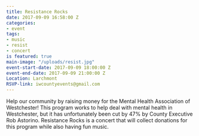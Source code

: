 ```yaml
---
title: Resistance Rocks
date: 2017-09-09 16:58:00 Z
categories:
- event
tags:
- music
- resist
- concert
is featured: true
main-image: "/uploads/resist.jpg"
event-start-date: 2017-09-09 18:00:00 Z
event-end-date: 2017-09-09 21:00:00 Z
Location: Larchmont
RSVP-link: iwcountyevents@gmail.com
---
```


Help our community by raising money for the Mental Health Association of Westchester! This program works to help deal with mental health in Westchester, but it has unfortunately been cut by 47% by County Executive Rob Astorino.  Resistance Rocks is a concert that will collect donations for this program while also having fun music.